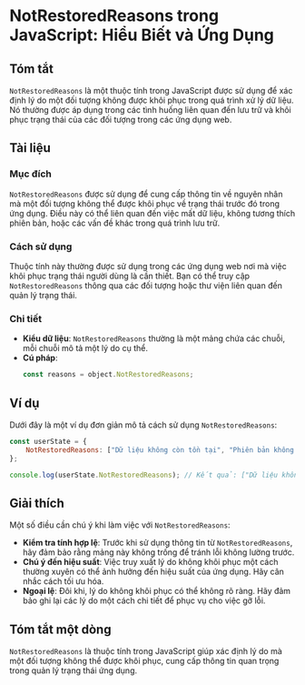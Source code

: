 <!--
Meta Description: # NotRestoredReasons trong JavaScript: Hiểu Biết và Ứng Dụng ## Tóm tắt `NotRestoredReasons` là một thuộc tính trong JavaScript được sử dụng để xác đị...
Meta Keywords: dụng, không, notrestoredreasons, một, trong
-->

# NotRestoredReasons trong JavaScript: Hiểu Biết và Ứng Dụng

## Tóm tắt
`NotRestoredReasons` là một thuộc tính trong JavaScript được sử dụng để xác định lý do một đối tượng không được khôi phục trong quá trình xử lý dữ liệu. Nó thường được áp dụng trong các tình huống liên quan đến lưu trữ và khôi phục trạng thái của các đối tượng trong các ứng dụng web.

## Tài liệu
### Mục đích
`NotRestoredReasons` được sử dụng để cung cấp thông tin về nguyên nhân mà một đối tượng không thể được khôi phục về trạng thái trước đó trong ứng dụng. Điều này có thể liên quan đến việc mất dữ liệu, không tương thích phiên bản, hoặc các vấn đề khác trong quá trình lưu trữ.

### Cách sử dụng
Thuộc tính này thường được sử dụng trong các ứng dụng web nơi mà việc khôi phục trạng thái người dùng là cần thiết. Bạn có thể truy cập `NotRestoredReasons` thông qua các đối tượng hoặc thư viện liên quan đến quản lý trạng thái.

### Chi tiết
- **Kiểu dữ liệu**: `NotRestoredReasons` thường là một mảng chứa các chuỗi, mỗi chuỗi mô tả một lý do cụ thể.
- **Cú pháp**: 
  ```javascript
  const reasons = object.NotRestoredReasons;
  ```

## Ví dụ
Dưới đây là một ví dụ đơn giản mô tả cách sử dụng `NotRestoredReasons`:

```javascript
const userState = {
    NotRestoredReasons: ["Dữ liệu không còn tồn tại", "Phiên bản không tương thích"]
};

console.log(userState.NotRestoredReasons); // Kết quả: ["Dữ liệu không còn tồn tại", "Phiên bản không tương thích"]
```

## Giải thích
Một số điều cần chú ý khi làm việc với `NotRestoredReasons`:
- **Kiểm tra tính hợp lệ**: Trước khi sử dụng thông tin từ `NotRestoredReasons`, hãy đảm bảo rằng mảng này không trống để tránh lỗi không lường trước.
- **Chú ý đến hiệu suất**: Việc truy xuất lý do không khôi phục một cách thường xuyên có thể ảnh hưởng đến hiệu suất của ứng dụng. Hãy cân nhắc cách tối ưu hóa.
- **Ngoại lệ**: Đôi khi, lý do không khôi phục có thể không rõ ràng. Hãy đảm bảo ghi lại các lý do một cách chi tiết để phục vụ cho việc gỡ lỗi.

## Tóm tắt một dòng
`NotRestoredReasons` là thuộc tính trong JavaScript giúp xác định lý do mà một đối tượng không thể được khôi phục, cung cấp thông tin quan trọng trong quản lý trạng thái ứng dụng.